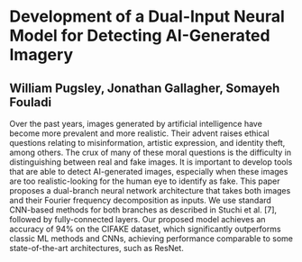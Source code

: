 # Development of a Dual-Input Neural Model for Detecting AI-Generated Imagery
## William Pugsley, Jonathan Gallagher, Somayeh Fouladi

Over the past years, images generated by artificial
intelligence have become more prevalent and more realistic. Their
advent raises ethical questions relating to misinformation, artistic
expression, and identity theft, among others. The crux of many of
these moral questions is the difficulty in distinguishing between
real and fake images. It is important to develop tools that are able
to detect AI-generated images, especially when these images are
too realistic-looking for the human eye to identify as fake. This
paper proposes a dual-branch neural network architecture that
takes both images and their Fourier frequency decomposition as
inputs. We use standard CNN-based methods for both branches
as described in Stuchi et al. [7], followed by fully-connected
layers. Our proposed model achieves an accuracy of 94% on
the CIFAKE dataset, which significantly outperforms classic ML
methods and CNNs, achieving performance comparable to some
state-of-the-art architectures, such as ResNet.

